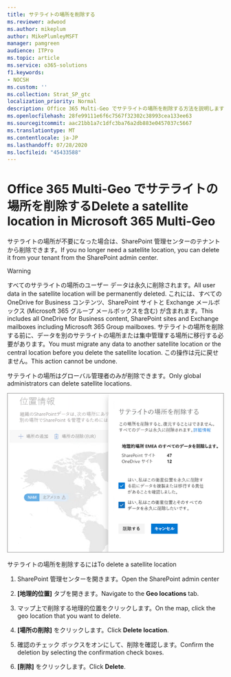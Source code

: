 ```yaml
---
title: サテライトの場所を削除する
ms.reviewer: adwood
ms.author: mikeplum
author: MikePlumleyMSFT
manager: pamgreen
audience: ITPro
ms.topic: article
ms.service: o365-solutions
f1.keywords:
- NOCSH
ms.custom: ''
ms.collection: Strat_SP_gtc
localization_priority: Normal
description: Office 365 Multi-Geo でサテライトの場所を削除する方法を説明します。
ms.openlocfilehash: 28fe99111e6f6c7567f32302c38993cea133ee63
ms.sourcegitcommit: aac21bb1a7c1dfc3ba76a2db883e0457037c5667
ms.translationtype: MT
ms.contentlocale: ja-JP
ms.lasthandoff: 07/28/2020
ms.locfileid: "45433588"
---
```

# <a name="delete-a-satellite-location-in-microsoft-365-multi-geo"></a><span data-ttu-id="4af52-103">Office 365 Multi-Geo でサテライトの場所を削除する</span><span class="sxs-lookup"><span data-stu-id="4af52-103">Delete a satellite location in Microsoft 365 Multi-Geo</span></span>

<span data-ttu-id="4af52-104">サテライトの場所が不要になった場合は、SharePoint 管理センターのテナントから削除できます。</span><span class="sxs-lookup"><span data-stu-id="4af52-104">If you no longer need a satellite location, you can delete it from your tenant from the SharePoint admin center.</span></span>

> [!WARNING]
> <span data-ttu-id="4af52-105">すべてのサテライトの場所のユーザー データは永久に削除されます。</span><span class="sxs-lookup"><span data-stu-id="4af52-105">All user data in the satellite location will be permanently deleted.</span></span> <span data-ttu-id="4af52-106">これには、すべての OneDrive for Business コンテンツ、SharePoint サイトと Exchange メールボックス (Microsoft 365 グループ メールボックスを含む) が含まれます。</span><span class="sxs-lookup"><span data-stu-id="4af52-106">This includes all OneDrive for Business content, SharePoint sites and Exchange mailboxes including Microsoft 365 Group mailboxes.</span></span> <span data-ttu-id="4af52-107">サテライトの場所を削除する前に、データを別のサテライトの場所または集中管理する場所に移行する必要があります。</span><span class="sxs-lookup"><span data-stu-id="4af52-107">You must migrate any data to another satellite location or the central location before you delete the satellite location.</span></span> <span data-ttu-id="4af52-108">この操作は元に戻せません。</span><span class="sxs-lookup"><span data-stu-id="4af52-108">This action cannot be undone.</span></span>

<span data-ttu-id="4af52-109">サテライトの場所はグローバル管理者のみが削除できます。</span><span class="sxs-lookup"><span data-stu-id="4af52-109">Only global administrators can delete satellite locations.</span></span>

![地理的位置の削除の UI を表示する Multi-Geo 管理センターのスクリーンショット](media/multi-geo-delete-satellite-location.png)

<span data-ttu-id="4af52-111">サテライトの場所を削除するには</span><span class="sxs-lookup"><span data-stu-id="4af52-111">To delete a satellite location</span></span>

1. <span data-ttu-id="4af52-112">SharePoint 管理センターを開きます。</span><span class="sxs-lookup"><span data-stu-id="4af52-112">Open the SharePoint admin center</span></span>

2. <span data-ttu-id="4af52-113">**[地理的位置]** タブを開きます。</span><span class="sxs-lookup"><span data-stu-id="4af52-113">Navigate to the **Geo locations** tab.</span></span>

3. <span data-ttu-id="4af52-114">マップ上で削除する地理的位置をクリックします。</span><span class="sxs-lookup"><span data-stu-id="4af52-114">On the map, click the geo location that you want to delete.</span></span>

4. <span data-ttu-id="4af52-115">**[場所の削除]** をクリックします。</span><span class="sxs-lookup"><span data-stu-id="4af52-115">Click **Delete location**.</span></span>

5. <span data-ttu-id="4af52-116">確認のチェック ボックスをオンにして、削除を確認します。</span><span class="sxs-lookup"><span data-stu-id="4af52-116">Confirm the deletion by selecting the confirmation check boxes.</span></span>

6. <span data-ttu-id="4af52-117">**[削除]** をクリックします。</span><span class="sxs-lookup"><span data-stu-id="4af52-117">Click **Delete**.</span></span>
